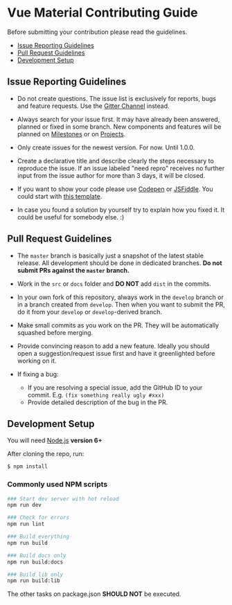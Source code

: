 # Vue Material Contributing Guide

Before submitting your contribution please read the guidelines.

- [Issue Reporting Guidelines](#issue-reporting-guidelines)
- [Pull Request Guidelines](#pull-request-guidelines)
- [Development Setup](#development-setup)

## Issue Reporting Guidelines

- Do not create questions. The issue list is exclusively for reports, bugs and feature requests. Use the [Gitter Channel]( https://gitter.im/vuematerial/questions) instead.

- Always search for your issue first. It may have already been answered, planned or fixed in some branch. New components and features will be planned on [Milestones](https://github.com/marcosmoura/vue-material/milestones) or on [Projects](https://github.com/marcosmoura/vue-material/projects).

- Only create issues for the newest version. For now. Until 1.0.0. 

- Create a declarative title and describe clearly the steps necessary to reproduce the issue. If an issue labeled "need repro" receives no further input from the issue author for more than 3 days, it will be closed.

- If you want to show your code please use [Codepen](http://codepen.io/pen/) or [JSFiddle](https://jsfiddle.net/). You could start with [this template](http://codepen.io/vue-material/pen/WGavBE).

- In case you found a solution by yourself try to explain how you fixed it. It could be useful for somebody else. :)

## Pull Request Guidelines

- The `master` branch is basically just a snapshot of the latest stable release. All development should be done in dedicated branches. **Do not submit PRs against the `master` branch.**

- Work in the `src` or `docs` folder and **DO NOT** add `dist` in the commits.

- In your own fork of this repository, always work in the `develop` branch or in a branch created from `develop`. Then when you want to submit the PR, do it from your `develop` or `develop`-derived branch.

- Make small commits as you work on the PR. They will be automatically squashed before merging.

- Provide convincing reason to add a new feature. Ideally you should open a suggestion/request issue first and have it greenlighted before working on it.

- If fixing a bug:
  - If you are resolving a special issue, add the GitHub ID to your commit. E.g. `(fix something really ugly #xxx)`
  - Provide detailed description of the bug in the PR.

## Development Setup

You will need [Node.js](http://nodejs.org) **version 6+**

After cloning the repo, run:

``` bash
$ npm install
```

### Commonly used NPM scripts

``` bash
### Start dev server with hot reload
npm run dev

### Check for errors
npm run lint

### Build everything
npm run build

### Build docs only
npm run build:docs

### Build lib only
npm run build:lib
```

The other tasks on package.json **SHOULD NOT** be executed.
